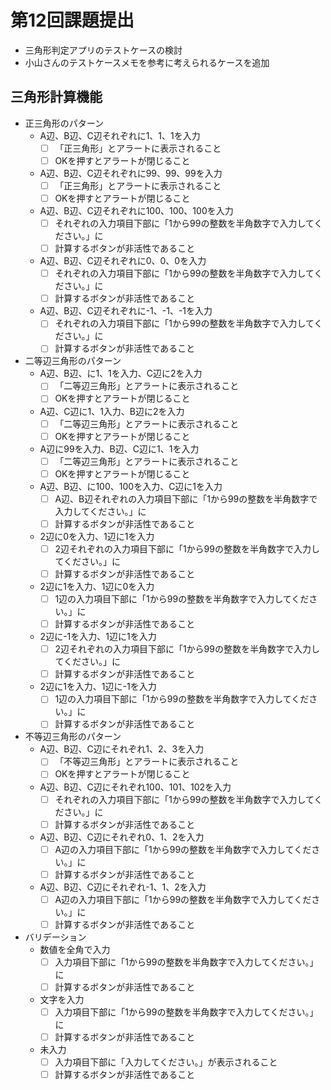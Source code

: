 # 第12回課題提出
* 三角形判定アプリのテストケースの検討
* 小山さんのテストケースメモを参考に考えられるケースを追加

## 三角形計算機能

- 正三角形のパターン
  - A辺、B辺、C辺それぞれに1、1、1を入力
    - [ ] 「正三角形」とアラートに表示されること
    - [ ] OKを押すとアラートが閉じること
  - A辺、B辺、C辺それぞれに99、99、99を入力
      - [ ] 「正三角形」とアラートに表示されること
      - [ ] OKを押すとアラートが閉じること
  - A辺、B辺、C辺それぞれに100、100、100を入力
      - [ ] それぞれの入力項目下部に「1から99の整数を半角数字で入力してください。」に
      - [ ] 計算するボタンが非活性であること
  - A辺、B辺、C辺それぞれに0、0、0を入力
      - [ ] それぞれの入力項目下部に「1から99の整数を半角数字で入力してください。」に
      - [ ] 計算するボタンが非活性であること
  - A辺、B辺、C辺それぞれに-1、-1、-1を入力
    - [ ] それぞれの入力項目下部に「1から99の整数を半角数字で入力してください。」に
    - [ ] 計算するボタンが非活性であること
- 二等辺三角形のパターン
  - A辺、B辺、に1、1を入力、C辺に2を入力
    - [ ] 「二等辺三角形」とアラートに表示されること
    - [ ] OKを押すとアラートが閉じること
  - A辺、C辺に1、1入力、B辺に2を入力
    - [ ] 「二等辺三角形」とアラートに表示されること
    - [ ] OKを押すとアラートが閉じること
  - A辺に99を入力、B辺、C辺に1、1を入力
    - [ ] 「二等辺三角形」とアラートに表示されること
    - [ ] OKを押すとアラートが閉じること
  - A辺、B辺、に100、100を入力、C辺に1を入力
    - [ ] A辺、B辺それぞれの入力項目下部に「1から99の整数を半角数字で入力してください。」に
    - [ ] 計算するボタンが非活性であること
  - 2辺に0を入力、1辺に1を入力
    - [ ] 2辺それぞれの入力項目下部に「1から99の整数を半角数字で入力してください。」に
    - [ ] 計算するボタンが非活性であること
  - 2辺に1を入力、1辺に0を入力
    - [ ] 1辺の入力項目下部に「1から99の整数を半角数字で入力してください。」に
    - [ ] 計算するボタンが非活性であること
  - 2辺に-1を入力、1辺に1を入力
    - [ ] 2辺それぞれの入力項目下部に「1から99の整数を半角数字で入力してください。」に
    - [ ] 計算するボタンが非活性であること
  - 2辺に1を入力、1辺に-1を入力
    - [ ] 1辺の入力項目下部に「1から99の整数を半角数字で入力してください。」に
    - [ ] 計算するボタンが非活性であること
- 不等辺三角形のパターン
  - A辺、B辺、C辺にそれぞれ1、2、3を入力
    - [ ] 「不等辺三角形」とアラートに表示されること
    - [ ] OKを押すとアラートが閉じること
  - A辺、B辺、C辺にそれぞれ100、101、102を入力
    - [ ] それぞれの入力項目下部に「1から99の整数を半角数字で入力してください。」に
    - [ ] 計算するボタンが非活性であること
  - A辺、B辺、C辺にそれぞれ0、1、2を入力
    - [ ] A辺の入力項目下部に「1から99の整数を半角数字で入力してください。」に
    - [ ] 計算するボタンが非活性であること
  - A辺、B辺、C辺にそれぞれ-1、1、2を入力
    - [ ] A辺の入力項目下部に「1から99の整数を半角数字で入力してください。」に
    - [ ] 計算するボタンが非活性であること
- バリデーション
  - 数値を全角で入力
    - [ ] 入力項目下部に「1から99の整数を半角数字で入力してください。」に
    - [ ] 計算するボタンが非活性であること
  - 文字を入力
    - [ ] 入力項目下部に「1から99の整数を半角数字で入力してください。」に
    - [ ] 計算するボタンが非活性であること
  - 未入力
    - [ ] 入力項目下部に「入力してください。」が表示されること
    - [ ] 計算するボタンが非活性であること

